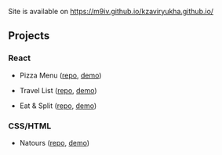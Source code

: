 Site is available on https://m9iv.github.io/kzaviryukha.github.io/

## Projects

### React

- Pizza Menu ([repo](https://github.com/m9iv/pizza-menu), [demo](https://m9iv.github.io/kzaviryukha.github.io/demo/pizza-menu/index.html))

- Travel List ([repo](https://github.com/m9iv/travel-list), [demo](https://m9iv.github.io/kzaviryukha.github.io/demo/travel-list/index.html))

- Eat & Split ([repo](https://github.com/m9iv/eat-n-split), [demo](https://m9iv.github.io/kzaviryukha.github.io/demo/eat-n-split/index.html))

### CSS/HTML

- Natours ([repo](https://github.com/m9iv/natours), [demo](https://m9iv.github.io/kzaviryukha.github.io/demo/natours/index.html))
